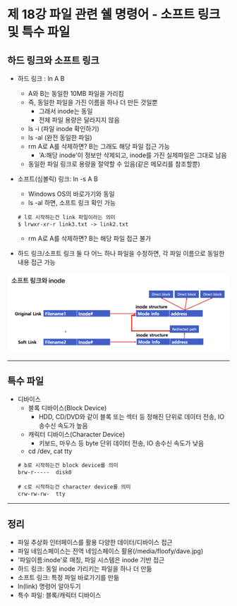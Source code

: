 # 제 18강 파일 관련 쉘 명령어 - 소프트 링크 및 특수 파일
## 하드 링크와 소프트 링크 
- 하드 링크 : ln A B 
  - A와 B는 동일한 10MB 파일을 가리킴 
  - 즉, 동일한 파일을 가진 이름을 하나 더 만든 것일뿐 
    - 그래서 inode는 동일 
    - 전체 파일 용량은 달라지지 않음   
  - ls -i (파일 inode 확인하기) 
  - ls -al (완전 동일한 파일)
  - rm A로 A를 삭제하면? B는 그래도 해당 파일 접근 가능
    - 'A:해당 inode'이 정보만 삭제되고, inode를 가진 실제파일은 그대로 남음  
  - 동일한 파일 링크로 용량을 절약할 수 있음(같은 메모리를 참조할뿐)

- 소프트(심볼릭) 링크: ln -s A B 
  - Windows OS의 바로가기와 동일 
  - ls -al 하면, 소프트 링크 확인 가능 
  ```
  # l로 시작하는건 link 파일이라는 의미 
  $ lrwxr-xr-r link3.txt -> link2.txt
  ```
  - rm A로 A를 삭제하면? B는 해당 파일 접근 불가 

- 하드 링크/소프트 링크 둘 다 어느 하나 파일을 수정하면, 각 파일 이름으로 동일한 내용 접근 가능   

![소프트링크와 inode](../img/soft_link.png)

---
## 특수 파일 
- 디바이스 
  - 블록 디바이스(Block Device)
    - HDD, CD/DVD와 같이 블록 또는 섹터 등 정해진 단위로 데이터 전송, IO 송수신 속도가 높음 
  - 캐릭터 디바이스(Character Device)
    - 키보드, 마우스 등 byte 단위 데이터 전송, IO 송수신 속도가 낮음 
  - cd /dev, cat tty 
  ```
  # b로 시작하는건 block device를 의미 
  brw-r-----  disk0

  # c로 시작하는건 character device를 의미
  crw-rw-rw-  tty
  ```    

---
## 정리 
- 파일 추상화 인터페이스를 활용 다양한 데이터/디바이스 접근
- 파일 네임스페이스는 전역 네임스페이스 활용(/media/floofy/dave.jpg)
- '파일이름:inode'로 매칭, 파일 시스템은 inode 기반 접근
- 하드 링크: 동일 inode 가리키는 파일을 하나 더 만듦
- 소프트 링크: 특정 파일 바로가기를 만듦
- ln(link) 명령어 알아두기 
- 특수 파일: 블록/캐릭터 디바이스 

